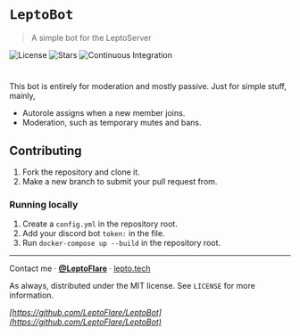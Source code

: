 # `LeptoBot`
> A simple bot for the LeptoServer

![License][license-shield]
![Stars][stars-shield]
![Continuous Integration](ci-shield)
# <!-- ![Banner](banner.png) -->

This bot is entirely for moderation and mostly passive. Just for simple stuff, mainly,
- Autorole assigns when a new member joins.
- Moderation, such as temporary mutes and bans.

## Contributing
1. Fork the repository and clone it.
2. Make a new branch to submit your pull request from.

### Running locally
1. Create a `config.yml` in the repository root.
2. Add your discord bot `token:` in the file.
3. Run `docker-compose up --build` in the repository root.

---

Contact me · [**@LeptoFlare**](https://github.com/LeptoFlare) · [lepto.tech](https://lepto.tech)

As always, distributed under the MIT license. See `LICENSE` for more information.

_[https://github.com/LeptoFlare/LeptoBot](https://github.com/LeptoFlare/LeptoBot)_

<!-- markdown links & imgs -->
[stars-shield]: https://img.shields.io/github/stars/LeptoFlare/LeptoBot.svg?style=social
[license-shield]: https://img.shields.io/github/license/LeptoFlare/LeptoBot.svg?style=flat
[ci-shield]: https://github.com/LeptoFlare/LeptoBot/workflows/Continuous%20Integration/badge.svg
